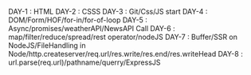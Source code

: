 DAY-1 : HTML
DAY-2 : CSSS
DAY-3 : Git/Css/JS start
DAY-4 : DOM/Form/HOF/for-in/for-of-loop
DAY-5 : Async/promises/weatherAPI/NewsAPI Call
DAY-6 : map/filter/reduce/spread/rest operator/nodeJS
DAY-7 : Buffer/SSR on NodeJS/FileHandling in Node/http.createserver/req.url/res.write/res.end/res.writeHead
DAY-8 : url.parse(req.url)/pathname/querry/ExpressJS